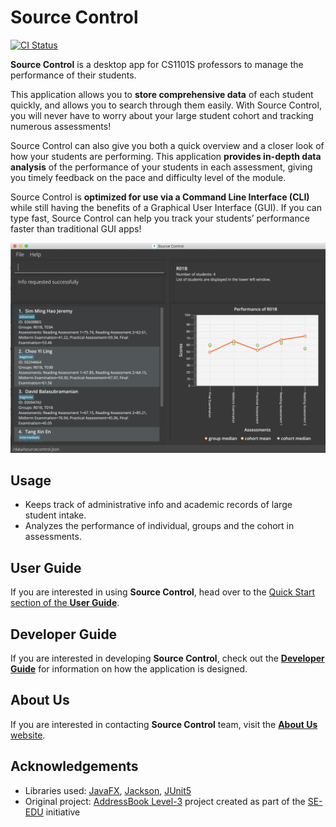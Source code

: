 # Source Control

[![CI Status](https://github.com/AY2122S1-CS2103T-W08-2/tp/workflows/Java%20CI/badge.svg)](https://github.com/AY2122S1-CS2103T-W08-2/tp/actions)

**Source Control** is a desktop app for CS1101S professors to manage the performance of their students.

This application allows you to **store comprehensive data** of each student quickly, and allows you to search through them easily. With Source Control, you will never have to worry about your large student cohort and tracking numerous assessments!

Source Control can also give you both a quick overview and a closer look of how your students are performing. This application **provides in-depth data analysis** of the performance of your students in each assessment, giving you timely feedback on the pace and difficulty level of the module.

Source Control is **optimized for use via a Command Line Interface (CLI)** while still having the benefits of a Graphical User Interface (GUI). If you can type fast, Source Control can help you track your students’ performance faster than traditional GUI apps!

![Ui](docs/images/Ui.png)

## Usage
* Keeps track of administrative info and academic records of large student intake. 
* Analyzes the performance of individual, groups and the cohort in assessments. 

## User Guide
If you are interested in using **Source Control**, head over to the [Quick Start section of the **User Guide**](https://ay2122s1-cs2103t-w08-2.github.io/tp/UserGuide.html#quick-start).

## Developer Guide
If you are interested in developing **Source Control**, check out the **[Developer Guide](https://ay2122s1-cs2103t-w08-2.github.io/tp/DeveloperGuide.html)** for information on how the application is designed. 

## About Us
If you are interested in contacting **Source Control** team, visit the [**About Us** website](https://ay2122s1-cs2103t-w08-2.github.io/tp/AboutUs.html).

## Acknowledgements
* Libraries used: [JavaFX](https://openjfx.io/), [Jackson](https://github.com/FasterXML/jackson), [JUnit5](https://github.com/junit-team/junit5)
* Original project: [AddressBook Level-3](https://se-education.org/addressbook-level3) project created as part of the [SE-EDU](https://se-education.org) initiative
